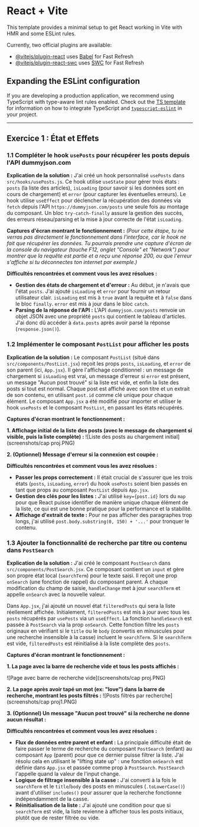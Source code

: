 # React + Vite

This template provides a minimal setup to get React working in Vite with HMR and some ESLint rules.

Currently, two official plugins are available:

- [@vitejs/plugin-react](https://github.com/vitejs/vite-plugin-react/blob/main/packages/plugin-react) uses [Babel](https://babeljs.io/) for Fast Refresh
- [@vitejs/plugin-react-swc](https://github.com/vitejs/vite-plugin-react/blob/main/packages/plugin-react-swc) uses [SWC](https://swc.rs/) for Fast Refresh

## Expanding the ESLint configuration

If you are developing a production application, we recommend using TypeScript with type-aware lint rules enabled. Check out the [TS template](https://github.com/vitejs/vite/tree/main/packages/create-vite/template-react-ts) for information on how to integrate TypeScript and [`typescript-eslint`](https://typescript-eslint.io) in your project.

---

## Exercice 1 : État et Effets

### 1.1 Compléter le hook `usePosts` pour récupérer les posts depuis l'API dummyjson.com

**Explication de la solution :**
J'ai créé un hook personnalisé `usePosts` dans `src/hooks/usePosts.js`. Ce hook utilise `useState` pour gérer trois états : `posts` (la liste des articles), `isLoading` (pour savoir si les données sont en cours de chargement) et `error` (pour capturer les éventuelles erreurs).
Le hook utilise `useEffect` pour déclencher la récupération des données via `fetch` depuis l'API `https://dummyjson.com/posts` une seule fois au montage du composant. Un bloc `try-catch-finally` assure la gestion des succès, des erreurs réseau/parsing et la mise à jour correcte de l'état `isLoading`.

**Captures d'écran montrant le fonctionnement :**
*(Pour cette étape, tu ne verras pas directement le fonctionnement dans l'interface, car le hook ne fait que récupérer les données. Tu pourrais prendre une capture d'écran de la console du navigateur (touche F12, onglet "Console" et "Network") pour montrer que la requête est partie et a reçu une réponse 200, ou que l'erreur s'affiche si tu déconnectes ton internet par exemple.)*


**Difficultés rencontrées et comment vous les avez résolues :**
* **Gestion des états de chargement et d'erreur :** Au début, je n'avais que l'état `posts`. J'ai ajouté `isLoading` et `error` pour fournir un retour utilisateur clair. `isLoading` est mis à `true` avant la requête et à `false` dans le bloc `finally`. `error` est mis à jour dans le bloc `catch`.
* **Parsing de la réponse de l'API :** L'API `dummyjson.com/posts` renvoie un objet JSON avec une propriété `posts` qui contient le tableau d'articles. J'ai donc dû accéder à `data.posts` après avoir parsé la réponse (`response.json()`).

### 1.2 Implémenter le composant `PostList` pour afficher les posts

**Explication de la solution :**
Le composant `PostList` (situé dans `src/components/PostList.jsx`) reçoit les props `posts`, `isLoading`, et `error` de son parent (ici, `App.jsx`). Il gère l'affichage conditionnel : un message de chargement si `isLoading` est vrai, un message d'erreur si `error` est présent, un message "Aucun post trouvé" si la liste est vide, et enfin la liste des posts si tout est normal. Chaque post est affiché avec son titre et un extrait de son contenu, en utilisant `post.id` comme clé unique pour chaque élément.
Le composant `App.jsx` a été modifié pour importer et utiliser le hook `usePosts` et le composant `PostList`, en passant les états récupérés.

**Captures d'écran montrant le fonctionnement :**

**1. Affichage initial de la liste des posts (avec le message de chargement si visible, puis la liste complète) :**
![Liste des posts au chargement initial](screenshots/cap proj.PNG)

**2. (Optionnel) Message d'erreur si la connexion est coupée :**


**Difficultés rencontrées et comment vous les avez résolues :**
* **Passer les props correctement :** Il était crucial de s'assurer que les trois états (`posts`, `isLoading`, `error`) du hook `usePosts` soient bien passés en tant que props au composant `PostList` depuis `App.jsx`.
* **Gestion des clés pour les listes :** J'ai utilisé `key={post.id}` lors du `map` pour que React puisse identifier de manière unique chaque élément de la liste, ce qui est une bonne pratique pour la performance et la stabilité.
* **Affichage d'extrait de texte :** Pour ne pas afficher des paragraphes trop longs, j'ai utilisé `post.body.substring(0, 150) + '...'` pour tronquer le contenu.

### 1.3 Ajouter la fonctionnalité de recherche par titre ou contenu dans `PostSearch`

**Explication de la solution :**
J'ai créé le composant `PostSearch` dans `src/components/PostSearch.jsx`. Ce composant contient un `input` et gère son propre état local (`searchTerm`) pour le texte saisi. Il reçoit une prop `onSearch` (une fonction de rappel) du composant parent. À chaque modification du champ de saisie, `handleChange` met à jour `searchTerm` et appelle `onSearch` avec la nouvelle valeur.

Dans `App.jsx`, j'ai ajouté un nouvel état `filteredPosts` qui sera la liste réellement affichée. Initialement, `filteredPosts` est mis à jour avec tous les `posts` récupérés par `usePosts` via un `useEffect`. La fonction `handleSearch` est passée à `PostSearch` via la prop `onSearch`. Cette fonction filtre les `posts` originaux en vérifiant si le `title` ou le `body` (convertis en minuscules pour une recherche insensible à la casse) incluent le `searchTerm`. Si le `searchTerm` est vide, `filteredPosts` est réinitialisé à la liste complète des `posts`.

**Captures d'écran montrant le fonctionnement :**

**1. La page avec la barre de recherche vide et tous les posts affichés :**

![Page avec barre de recherche vide](screenshots/cap proj.PNG)

**2. La page après avoir tapé un mot (ex: "love") dans la barre de recherche, montrant les posts filtrés :**
![Posts filtrés par recherche](screenshots/cap proj1.PNG)

**3. (Optionnel) Un message "Aucun post trouvé" si la recherche ne donne aucun résultat :**


**Difficultés rencontrées et comment vous les avez résolues :**
* **Flux de données entre parent et enfant :** La principale difficulté était de faire passer le terme de recherche du composant `PostSearch` (enfant) au composant `App` (parent) pour que ce dernier puisse filtrer la liste. J'ai résolu cela en utilisant le "lifting state up" : une fonction `onSearch` est définie dans `App.jsx` et passée comme prop à `PostSearch`. `PostSearch` l'appelle quand la valeur de l'input change.
* **Logique de filtrage insensible à la casse :** J'ai converti à la fois le `searchTerm` et le `title`/`body` des posts en minuscules (`.toLowerCase()`) avant d'utiliser `includes()` pour assurer que la recherche fonctionne indépendamment de la casse.
* **Réinitialisation de la liste :** J'ai ajouté une condition pour que si `searchTerm` est vide, la liste revienne à afficher tous les posts initiaux, plutôt que de rester filtrée ou vide.